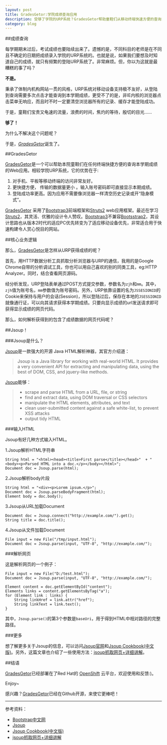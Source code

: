 ```yaml
---
layout: post
title: GradesGetor:学院成绩查询应用
description: 受够了学院的URP系统？GradesGetor帮助童鞋们从移动终端快速方便的查询本学期成绩！
category: blog
---
```


##成绩查询

每学期期末过后，考试成绩也要陆续出来了。遗憾的是，不同科目的老师是在不同且不确定的日期把成绩录入学院的URP系统的。也就是说，如果我们要想及时知道自己的成绩，就只有频繁的登陆URP系统了。非常麻烦。但，你以为这就是最糟糕的事了吗？

**不是。**

秉承了体制内机构网站一贯的风格，URP系统对移动设备支持极不友好，从登陆到查询需要多次点击才能查询到本学期成绩，更受不了的是，非IE内核的浏览器点击菜单无响应，而且时不时一定要清空浏览器所有的记录、缓存才能登陆成功。

于是，童鞋们宝贵又龟速的流量，浪费的时间，焦灼的等待，殷切的目光……

**够了！**

为什么不解决这个问题呢？

于是，[*GradesGetor*][GradesGetor]诞生了。

##GradesGetor

[GradesGetor][GradesGetor]是一个可以帮助本院童鞋们在任何终端快捷方便的查询本学期成绩的Web应用。相较学院URP系统，它的优势在于:

1. 对手机、平板等移动终端的访问非常友好。
2. 更快捷方便， 传输的数据量更小 。输入账号密码即可直接显示本期成绩。
3. 登陆成功率更高。因为应用不需要像浏览器一样清空历史记录或开“隐身模式”。

[GradesGetor][GradesGetor] 采用了[Bootstrap3][Bootstrap]前端框架和[Struts2](http://struts.apache.org/development/2.x/) web应用框架。最近在学习[Struts2](http://struts.apache.org/development/2.x/)，其灵活、优雅的设计令人赞叹。[Bootstrap3][Bootstrap]不兼容[Bootsstrap2][Bootstrap]，其设计思路也从版本2时代的适应PC优先转变为了适应移动设备优先，非常适合用于快速构建令人赏心悦目的网站。

##核心业务逻辑

那么，[GradesGetor][GradesGetor]是怎样从URP获得成绩的呢？

首先，用HTTP数据分析工具抓取分析浏览器与URP的通信，我用的是Google Chrome自带的分析调试工具，你也可以用自己喜欢的别的同类工具，eg:HTTP Analyzer。同时，结合查看网页源码。

经分析发现，URP登陆表单通过POST方式提交参数，参数名为`zjh`和`mm`。其中，`zjh`值为账号名，`mm`参数值为账号密码。另外，URP依靠设置的名为`JSSESIONID`的Cookie来保持与用户的会话(Session)，所以登陆过后，保存在本地的`JSESSIONID`就像通行证，可以向其请求获得本学期成绩。只要向显示成绩的url发送请求即可获得显示成绩的网页代码。

那么，如何解析获得到的包含了成绩数据的网页代码呢？

##Jsoup！

###Jsoup是什么？

[Jsoup][Jsoup]是一款强大的开源 Java HTML解析神器，其官方介绍道：

> Jsoup is a Java library for working with real-world HTML. It provides a very convenient API for extracting and manipulating data, using the best of DOM, CSS, and jquery-like methods.

[Jsoup][Jsoup]能够：

>- scrape and parse HTML from a URL, file, or string
>- find and extract data, using DOM traversal or CSS selectors
>- manipulate the HTML elements, attributes, and text
>- clean user-submitted content against a safe white-list, to prevent XSS attacks
>- output tidy HTML

###输入HTML

Jsoup有好几种方式输入HTML。

1.Jsoup解析HTML字符串

    String html = "<html><head><title>First parse</title></head>"  + "<body><p>Parsed HTML into a doc.</p></body></html>";
    Document doc = Jsoup.parse(html);

2.Jsoup解析body片段

    String html = "<div><p>Lorem ipsum.</p>";
    Document doc = Jsoup.parseBodyFragment(html);
    Element body = doc.body();

3.Jsoup从URL加载Document

    Document doc = Jsoup.connect("http://example.com/").get();
    String title = doc.title();

4.Jsoup从文件加载Document

    File input = new File("/tmp/input.html");
    Document doc = Jsoup.parse(input, "UTF-8", "http://example.com/");

###解析网页

这是解析网页的一个例子：

    File input = new File("D:/test.html"); 
    Document doc = Jsoup.parse(input, "UTF-8", "http://example.com/"); 

    Element content = doc.getElementById("content"); 
    Elements links = content.getElementsByTag("a"); 
    for (Element link : links) { 
        String linkHref = link.attr("href"); 
        String linkText = link.text(); 
    }

其中，`Jsoup.parse()`的第3个参数是`baseUri`，用于得到HTML中相对路径的完整路径。

###更多

想了解更多关于Jsoup的信息，可以访问[Jsoup官网][Jsoup]和[Jsoup Cookbook(中文版)][Jsoup Cookbook(中文版)]。另外，这篇文章也介绍了一些使用方法：[jsoup抓取网页+详细讲解][jsoup抓取网页+详细讲解]。

##结语

[GradesGetor][GradesGetor]已经部署在了Red Hat的 [OpenShift](https://www.openshift.com/) 云平台，欢迎使用和反馈:)。

Enjoy~

感兴趣？[GradesGetor](https://github.com/xylsh/GradesGetor)已经在Github开源，来使它更棒吧！

***

参考资料：

- [Bootstrap中文网][Bootstrap中文网]
- [Jsoup][Jsoup]
- [Jsoup Cookbook(中文版)][Jsoup Cookbook(中文版)]
- [jsoup抓取网页+详细讲解][jsoup抓取网页+详细讲解]


[GradesGetor]: https://urp-xylsh.rhcloud.com "GradesGetor"
[Bootstrap中文网]: http://www.bootcss.com/
[Bootstrap]: http://getbootstrap.com/
[Jsoup]: http://jsoup.org/
[Jsoup Cookbook(中文版)]: http://www.open-open.com/jsoup/load-document-from-file.htm
[jsoup抓取网页+详细讲解]: http://my.oschina.net/bigyuan/blog/98115


